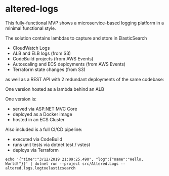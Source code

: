 # altered-logs

This fully-functional MVP shows a microservice-based logging platform in a minimal functional style.

The solution contains lambdas to capture and store in ElasticSearch
- CloudWatch Logs
- ALB and ELB logs (from S3)
- CodeBuild projects (from AWS Events)
- Autoscaling and ECS deployments (from AWS Events)
- Terraform state changes (from S3)

as well as a REST API with 2 redundant deployments of the same codebase:

One version hosted as a lambda behind an ALB

One version is:
- served via ASP.NET MVC Core
- deployed as a Docker image
- hosted in an ECS Cluster

Also included is a full CI/CD pipeline:
- executed via CodeBuild
- runs unit tests via dotnet test / vstest
- deploys via Terraform

```
echo '{"time":"3/12/2019 21:09:25.490", "log":{"name":"Hello, World!"}}' | dotnet run --project src/Altered.Logs -- altered.logs.logtoelasticsearch
```
